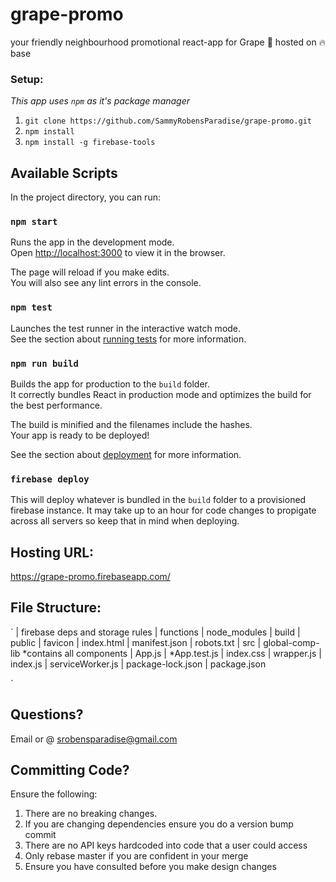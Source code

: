 # grape-promo
your friendly neighbourhood promotional react-app for Grape 🍇 hosted on 🔥 base



### Setup:
*This app uses `npm` as it's package manager*

1. `git clone https://github.com/SammyRobensParadise/grape-promo.git`
2. `npm install`
3. `npm install -g firebase-tools`



## Available Scripts

In the project directory, you can run:

### `npm start`

Runs the app in the development mode.<br>
Open [http://localhost:3000](http://localhost:3000) to view it in the browser.

The page will reload if you make edits.<br>
You will also see any lint errors in the console.

### `npm test`

Launches the test runner in the interactive watch mode.<br>
See the section about [running tests](https://facebook.github.io/create-react-app/docs/running-tests) for more information.

### `npm run build`

Builds the app for production to the `build` folder.<br>
It correctly bundles React in production mode and optimizes the build for the best performance.

The build is minified and the filenames include the hashes.<br>
Your app is ready to be deployed!

See the section about [deployment](https://facebook.github.io/create-react-app/docs/deployment) for more information.

### `firebase deploy` 

This will deploy whatever is bundled in the `build` folder to a provisioned firebase instance. It may take up to an hour for code changes to propigate across all servers so keep that in mind when deploying.

## Hosting URL:

https://grape-promo.firebaseapp.com/

## File Structure:
`
| firebase deps and storage rules
| functions
| node_modules
| build
| public
    | favicon
    | index.html
    | manifest.json
    | robots.txt
| src
    | global-comp-lib
        *contains all components
    | App.js
    | *App.test.js
    | index.css
    | wrapper.js
    | index.js
    | serviceWorker.js
| package-lock.json
| package.json

`

## Questions?

Email or @ srobensparadise@gmail.com

## Committing Code?
Ensure the following:
1. There are no breaking changes.
2. If you are changing dependencies ensure you do a version bump commit
3. There are no API keys hardcoded into code that a user could access
4. Only rebase master if you are confident in your merge
5. Ensure you have consulted before you make design changes